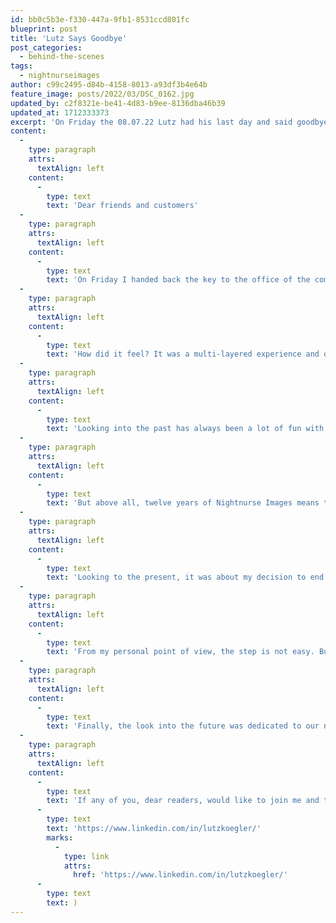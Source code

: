 ```yaml
---
id: bb0c5b3e-f330-447a-9fb1-8531ccd801fc
blueprint: post
title: 'Lutz Says Goodbye'
post_categories:
  - behind-the-scenes
tags:
  - nightnurseimages
author: c99c2495-d84b-4158-8013-a93df3b4e64b
feature_image: posts/2022/03/DSC_0162.jpg
updated_by: c2f8321e-be41-4d83-b9ee-8136dba46b39
updated_at: 1712333373
excerpt: 'On Friday the 08.07.22 Lutz had his last day and said goodbye to operations at Nightnurse Images. This is his message to all of us.'
content:
  -
    type: paragraph
    attrs:
      textAlign: left
    content:
      -
        type: text
        text: 'Dear friends and customers'
  -
    type: paragraph
    attrs:
      textAlign: left
    content:
      -
        type: text
        text: 'On Friday I handed back the key to the office of the company I co-founded exactly 12 years ago. At the end of last year, I had already announced that I would be retiring from the operational business at Nightnurse Images after an extended notice period. I will remain a shareholder and member of our Board of Directors in the future, but more on that in a moment.'
  -
    type: paragraph
    attrs:
      textAlign: left
    content:
      -
        type: text
        text: 'How did it feel? It was a multi-layered experience and of course a moving moment. But it was also very good. Most of the team had gathered around the big counter in the Nightnurse office at Limmatstrasse over lunch, I made lasagne for everyone (despite the almost professional competition) - and then we talked a bit: about the past (12 years of Nightnurse Images), the present (my leaving), and of course the future (our new shareholders).'
  -
    type: paragraph
    attrs:
      textAlign: left
    content:
      -
        type: text
        text: 'Looking into the past has always been a lot of fun with Nightnurse. Friday was, to the day, the twelfth anniversary of the company''s registration. We recalled the story of how we three founders in our shared flat considered whether we should take the leap into the unknown with our own company and our passion for atmospheric architectural images - how the actual day of the founding felt - and how we had to borrow the money for the drinks afterwards. But also how our company name "clicked" right away back then and still describes and shapes our understanding of our work today.'
  -
    type: paragraph
    attrs:
      textAlign: left
    content:
      -
        type: text
        text: 'But above all, twelve years of Nightnurse Images means twelve years of close cooperation with you, our loyal customers. One of the greatest miracles of our company is that the very first order was followed by a second one. That you became our customers over time. That we have been able to enjoy this relationship of great respect with you - and that we have been able to work on hundreds of projects and thousands of images... We raised a glass to you, the many projects, the countless images, the team that has grown and what we have achieved so far. Many thanks to you, dear friends. And congratulations, great little company Nightnurse Images.'
  -
    type: paragraph
    attrs:
      textAlign: left
    content:
      -
        type: text
        text: 'Looking to the present, it was about my decision to end my operational involvement despite the many good developments of the past. Over the last few years, I have withdrawn more and more from the immediate project business and focused increasingly on entrepreneurial and strategic concerns within the organisation. Since 2020, I have been able to further my education with an Executive MBA at the University of St. Gallen - and during this further education, it became clear that entrepreneurship and strategy correspond with my strengths profile. In the end, the decision to retire from the operational business was an almost logical progression for me - especially because I will still be able to offer the contributions I am best at from my work on the Nightnurse Images Board of Directors.'
  -
    type: paragraph
    attrs:
      textAlign: left
    content:
      -
        type: text
        text: 'From my personal point of view, the step is not easy. But it is also a good moment for me as well as for the company. Nightnurse Images is in a better position today than ever before. Feedback on our work is very good, turnover has again improved significantly compared to the previous year, the efficiency of our operations has steadily improved and future growth prospects are good. In addition, the maturity of our Holacracy implementation is steadily improving. As for me, I am now looking forward to a future in which I, too, am better positioned than ever before and in which I can contribute my strategic and entrepreneurial interests to a new project.'
  -
    type: paragraph
    attrs:
      textAlign: left
    content:
      -
        type: text
        text: 'Finally, the look into the future was dedicated to our new shareholders. We warmly welcomed Rukiye and Günes into our small circle of owners. Both have been with Nightnurse Images for a long time and will be able to complement our general assembly and, in all likelihood, also the board of directors with their experience and competence. Welcome, Rukiye and Günes! I am particularly pleased that we have all built a company together in which it is not only possible to become a partner, but in which team members also want to do so. This alone is one of the decisive factors for me to look forward to the future of Nightnurse Images - beyond my personal involvement in the operational side of the business.'
  -
    type: paragraph
    attrs:
      textAlign: left
    content:
      -
        type: text
        text: 'If any of you, dear readers, would like to join me and tag along in my future adventures, I would of course be very happy to take you along on the journey: ('
      -
        type: text
        text: 'https://www.linkedin.com/in/lutzkoegler/'
        marks:
          -
            type: link
            attrs:
              href: 'https://www.linkedin.com/in/lutzkoegler/'
      -
        type: text
        text: )
---
```

